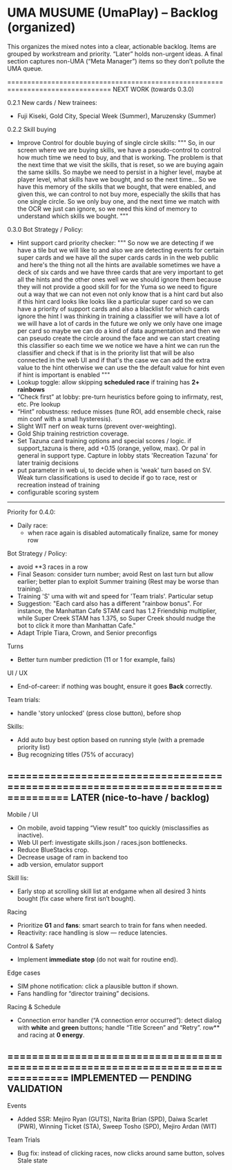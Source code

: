 # UMA MUSUME (UmaPlay) – Backlog (organized)

This organizes the mixed notes into a clear, actionable backlog. Items are grouped by workstream and priority. “Later” holds non-urgent ideas. A final section captures non-UMA (“Meta Manager”) items so they don’t pollute the UMA queue.

================================================================================
NEXT WORK (towards 0.3.0)

0.2.1
New cards / New trainees:
- Fuji Kiseki, Gold City, Special Week (Summer), Maruzensky (Summer)

0.2.2
Skill buying
- Improve Control for double buying of single circle skills:
"""
So, in our screen where we are buying skills, we have a pseudo-control to control how much time we need to buy, and that is working. The problem is that the next time that we visit the skills, that is reset, so we are buying again the same skills. So maybe we need to persist in a higher level, maybe at player level, what skills have we bought, and so the next time... So we have this memory of the skills that we bought, that were enabled, and given this, we can control to not buy more, especially the skills that has one single circle. So we only buy one, and the next time we match with the OCR we just can ignore, so we need this kind of memory to understand which skills we bought.
"""

0.3.0
Bot Strategy / Policy:
- Hint support card priority checker:
"""
So now we are detecting if we have a tile but we will like to and also we are detecting events for certain super cards and we have all the super cards cards in in the web public and here's the thing not all the hints are available sometimes we have a deck of six cards and we have three cards that are very important to get all the hints and the other ones well we we should ignore them because they will not provide a good skill for for the Yuma so we need to figure out a way that we can not even not only know that is a hint card but also if this hint card looks like looks like a particular super card so we can have a priority of support cards and also a blacklist for which cards ignore the hint I was thinking in training a classifier we will have a lot of we will have a lot of cards in the future we only we only have one image per card so maybe we can do a kind of data augmentation and then we can pseudo create the circle around the face and we can start creating this classifier so each time we we notice we have a hint we can run the classifier and check if that is in the priority list that will be also connected in the web UI and if that's the case we can add the extra value to the hint otherwise we can use the the default value for hint even if hint is important is enabled
"""
- Lookup toggle: allow skipping **scheduled race** if training has **2+ rainbows**
- “Check first” at lobby: pre-turn heuristics before going to infirmaty, rest, etc. Pre lookup
- “Hint” robustness: reduce misses (tune ROI, add ensemble check, raise min conf with a small hysteresis).
- Slight WIT nerf on weak turns (prevent over-weighting).
- Gold Ship training restriction coverage.
- Set Tazuna card training options and special scores / logic. if support_tazuna is there, add +0.15 (orange, yellow, max). Or pal in general in support type. Capture in lobby stats 'Recreation Tazuna' for later trainig decisions
- put parameter in web ui, to decide when is 'weak' turn based on SV. Weak turn classifications is used to decide if go to race, rest or recreation instead of training
- configurable scoring system

---------------------
Priority for 0.4.0:

- Daily race:
  - when race again is disabled automatically finalize, same for money row

Bot Strategy / Policy:
- avoid **3 races in a row
- Final Season: consider turn number; avoid Rest on last turn but allow earlier; better plan to exploit Summer training (Rest may be worse than training).
- Training 'S' uma with wit and speed for 'Team trials'. Particular setup
- Suggestion: "Each card also has a different "rainbow bonus". For instance, the Manhattan Cafe STAM card has 1.2 Friendship multiplier, while Super Creek STAM has 1.375, so Super Creek should nudge the bot to click it more than Manhattan Cafe."
- Adapt Triple Tiara, Crown, and Senior preconfigs

Turns
- Better turn number prediction (11 or 1 for example, fails)

UI / UX
- End-of-career: if nothing was bought, ensure it goes **Back** correctly.

Team trials:
- handle 'story unlocked' (press close button), before shop

Skills:
  - Add auto buy best option based on running style (with a premade priority list)
  - Bug recognizing titles (75% of accuracy)

================================================================================
LATER (nice-to-have / backlog)
------------------------------
Mobile / UI
- On mobile, avoid tapping “View result” too quickly (misclassifies as inactive).
- Web UI perf: investigate skills.json / races.json bottlenecks.
- Reduce BlueStacks crop.
- Decrease usage of ram in backend too
- adb version, emulator support

Skill lis:
- Early stop at scrolling skill list at endgame when all desired 3 hints bought (fix case where first isn’t bought).

Racing
- Prioritize **G1** and **fans**: smart search to train for fans when needed.
- Reactivity: race handling is slow — reduce latencies.

Control & Safety
- Implement **immediate stop** (do not wait for routine end).

Edge cases
- SIM phone notification: click a plausible button if shown.
- Fans handling for “director training” decisions.

Racing & Schedule
- Connection error handler (“A connection error occurred”): detect dialog with **white** and **green** buttons; handle “Title Screen” and “Retry”.
row** and racing at **0 energy**.


================================================================================
IMPLEMENTED — PENDING VALIDATION
--------------------------------

Events
- Added SSR: Mejiro Ryan (GUTS), Narita Brian (SPD), Daiwa Scarlet (PWR), Winning Ticket (STA), Sweep Tosho (SPD), Mejiro Ardan (WIT)

Team Trials
- Bug fix: instead of clicking races, now clicks around same button, solves Stale state

